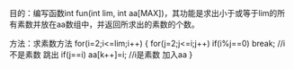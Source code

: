 目的：编写函数int fun(int lim, int aa[MAX])，其功能是求出小于或等于lim的所有素数并放在aa数组中，并返回所求出的素数的个数。

方法：求素数方法
	for(i=2;i<=lim;i++)
	{
		for(j=2;j<=i;j++)
			if(i%j==0) break; //i不是素数 跳出
			if(j==i)
			aa[k++]=i; //i是素数 加入aa
	}